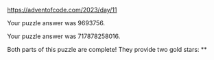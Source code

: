https://adventofcode.com/2023/day/11

Your puzzle answer was 9693756.

Your puzzle answer was 717878258016.

Both parts of this puzzle are complete! They provide two gold stars: **
